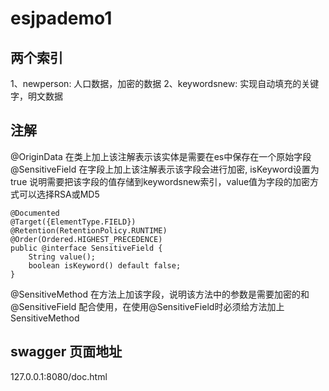 # esjpademo1
## 两个索引
1、newperson: 人口数据，加密的数据
2、keywordsnew: 实现自动填充的关键字，明文数据

## 注解
@OriginData 在类上加上该注解表示该实体是需要在es中保存在一个原始字段
@SensitiveField 在字段上加上该注解表示该字段会进行加密, isKeyword设置为true 说明需要把该字段的值存储到keywordsnew索引，value值为字段的加密方式可以选择RSA或MD5
```
@Documented
@Target({ElementType.FIELD})
@Retention(RetentionPolicy.RUNTIME)
@Order(Ordered.HIGHEST_PRECEDENCE)
public @interface SensitiveField {
    String value();
    boolean isKeyword() default false;
}

```
@SensitiveMethod 在方法上加该字段，说明该方法中的参数是需要加密的和@SensitiveField 配合使用，在使用@SensitiveField时必须给方法加上SensitiveMethod

## swagger 页面地址
127.0.0.1:8080/doc.html
